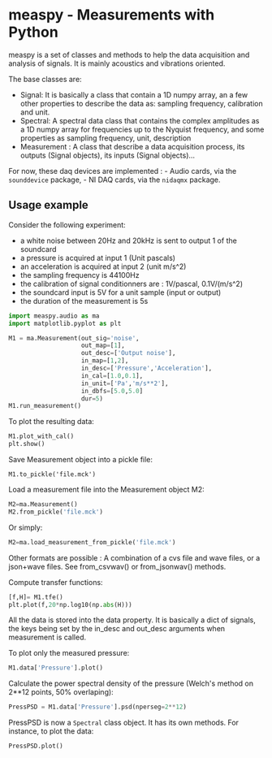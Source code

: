 # measpy - Measurements with Python

measpy is a set of classes and methods to help the data acquisition and analysis of signals. It is mainly acoustics and vibrations oriented.

The base classes are:
- Signal: It is basically a class that contain a 1D numpy array, an a few other properties to describe the data as: sampling frequency, calibration and unit.
- Spectral: A spectral data class that contains the complex amplitudes as a 1D numpy array for frequencies up to the Nyquist frequency, and some properties as sampling frequency, unit, description
- Measurement : A class that describe a data acquisition process, its outputs (Signal objects), its inputs (Signal objects)...

For now, these daq devices are implemented :
    - Audio cards, via the ```sounddevice``` package,
    - NI DAQ cards, via the ```nidaqmx``` package.

## Usage example

Consider the following experiment:
- a white noise between 20Hz and 20kHz is sent to output 1 of the soundcard
- a pressure is acquired at input 1 (Unit pascals)
- an acceleration is acquired at input 2 (unit m/s^2)
- the sampling frequency is 44100Hz
- the calibration of signal conditionners are : 1V/pascal, 0.1V/(m/s^2)
- the soundcard input is 5V for a unit sample (input or output)
- the duration of the measurement is 5s

```python
import measpy.audio as ma
import matplotlib.pyplot as plt

M1 = ma.Measurement(out_sig='noise',
                    out_map=[1],
                    out_desc=['Output noise'],
                    in_map=[1,2],
                    in_desc=['Pressure','Acceleration'],
                    in_cal=[1.0,0.1],
                    in_unit=['Pa','m/s**2'],
                    in_dbfs=[5.0,5.0]
                    dur=5)
M1.run_measurement()
```

To plot the resulting data:
```python
M1.plot_with_cal()
plt.show()
```

Save Measurement object into a pickle file:
```
M1.to_pickle('file.mck')
```

Load a measurement file into the Measurement object M2:
```python
M2=ma.Measurement()
M2.from_pickle('file.mck')
```
Or simply:
```python
M2=ma.load_measurement_from_pickle('file.mck')
```
Other formats are possible : A combination of a cvs file and wave files, or a json+wave files. See from_csvwav() or from_jsonwav() methods.

Compute transfer functions:
```python
[f,H]= M1.tfe()
plt.plot(f,20*np.log10(np.abs(H)))
```
All the data is stored into the data property. It is basically a dict of signals, the keys being set by the in_desc and out_desc arguments when measurement is called.

To plot only the measured pressure:
```python
M1.data['Pressure'].plot()
```

Calculate the power spectral density of the pressure (Welch's method on 2**12 points, 50% overlaping):
```python
PressPSD = M1.data['Pressure'].psd(nperseg=2**12)
```

PressPSD is now a ```Spectral``` class object. It has its own methods. For instance, to plot the data:
```python
PressPSD.plot()
```

